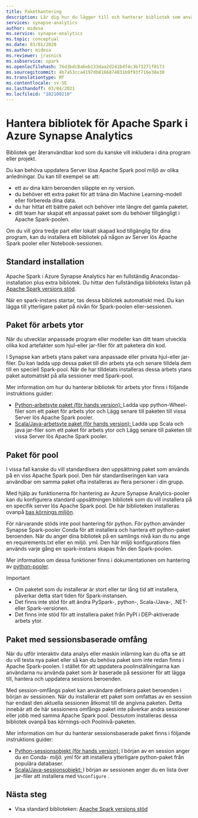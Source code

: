 ```yaml
---
title: Pakethantering
description: Lär dig hur du lägger till och hanterar bibliotek som används av Apache Spark i Azure Synapse Analytics.
services: synapse-analytics
author: midesa
ms.service: synapse-analytics
ms.topic: conceptual
ms.date: 03/01/2020
ms.author: midesa
ms.reviewer: jrasnick
ms.subservice: spark
ms.openlocfilehash: 76d3bdc8a6eb133daa2d241bdf4c3b73271f0173
ms.sourcegitcommit: 4b7a53cca4197db8166874831b9f93f716e38e30
ms.translationtype: MT
ms.contentlocale: sv-SE
ms.lasthandoff: 03/04/2021
ms.locfileid: "102100210"
---
```

# <a name="manage-libraries-for-apache-spark-in-azure-synapse-analytics"></a>Hantera bibliotek för Apache Spark i Azure Synapse Analytics
Bibliotek ger återanvändbar kod som du kanske vill inkludera i dina program eller projekt. 

Du kan behöva uppdatera Server lösa Apache Spark pool miljö av olika anledningar. Du kan till exempel se att:
- ett av dina kärn beroenden släppte en ny version.
- du behöver ett extra paket för att träna din Machine Learning-modell eller förbereda dina data.
- du har hittat ett bättre paket och behöver inte längre det gamla paketet.
- ditt team har skapat ett anpassat paket som du behöver tillgängligt i Apache Spark-poolen.

Om du vill göra tredje part eller lokalt skapad kod tillgänglig för dina program, kan du installera ett bibliotek på någon av Server lös Apache Spark pooler eller Notebook-sessionen.
  
## <a name="default-installation"></a>Standard installation
Apache Spark i Azure Synapse Analytics har en fullständig Anacondas-installation plus extra bibliotek. Du hittar den fullständiga biblioteks listan på [Apache Spark versions stöd](apache-spark-version-support.md). 

När en spark-instans startar, tas dessa bibliotek automatiskt med. Du kan lägga till ytterligare paket på nivån för Spark-poolen eller-sessionen.

## <a name="workspace-packages"></a>Paket för arbets ytor
När du utvecklar anpassade program eller modeller kan ditt team utveckla olika kod artefakter som hjul-eller jar-filer för att paketera din kod. 

I Synapse kan arbets ytans paket vara anpassade eller privata hjul-eller jar-filer. Du kan ladda upp dessa paket till din arbets yta och senare tilldela dem till en speciell Spark-pool. När de har tilldelats installeras dessa arbets ytans paket automatiskt på alla sessioner med Spark-pool.

Mer information om hur du hanterar bibliotek för arbets ytor finns i följande instruktions guider:
- [Python-arbetsyte paket (för hands version): ](./apache-spark-manage-python-packages.md#install-wheel-files) Ladda upp python-Wheel-filer som ett paket för arbets ytor och Lägg senare till paketen till vissa Server lös Apache Spark pooler.
- [Scala/Java-arbetsyte paket (för hands version): ](./apache-spark-manage-scala-packages.md#workspace-packages) Ladda upp Scala och java jar-filer som ett paket för arbets ytor och Lägg senare till paketen till vissa Server lös Apache Spark pooler.

## <a name="pool-packages"></a>Paket för pool
I vissa fall kanske du vill standardisera den uppsättning paket som används på en viss Apache Spark pool. Den här standardiseringen kan vara användbar om samma paket ofta installeras av flera personer i din grupp. 

Med hjälp av funktionerna för hantering av Azure Synapse Analytics-pooler kan du konfigurera standard uppsättningen bibliotek som du vill installera på en specifik server lös Apache Spark pool. De här biblioteken installeras ovanpå [bas körnings miljön](./apache-spark-version-support.md). 

För närvarande stöds inte pool hantering för python. För python använder Synapse Spark-pooler Conda för att installera och hantera ett python-paket beroenden. När du anger dina bibliotek på en samlings nivå kan du nu ange en requirements.txt eller en miljö. yml. Den här miljö konfigurations filen används varje gång en spark-instans skapas från den Spark-poolen. 

Mer information om dessa funktioner finns i dokumentationen om hantering av [python-pooler](./apache-spark-manage-python-packages.md#pool-libraries).

> [!IMPORTANT]
> - Om paketet som du installerar är stort eller tar lång tid att installera, påverkar detta start tiden för Spark-instansen.
> - Det finns inte stöd för att ändra PySpark-, python-, Scala-/Java-, .NET-eller Spark-versionen.
> - Det finns inte stöd för att installera paket från PyPI i DEP-aktiverade arbets ytor.

## <a name="session-scoped-packages"></a>Paket med sessionsbaserade omfång
När du utför interaktiv data analys eller maskin inlärning kan du ofta se att du vill testa nya paket eller så kan du behöva paket som inte redan finns i Apache Spark-poolen. I stället för att uppdatera poolinställningarna kan användarna nu använda paket som är baserade på sessioner för att lägga till, hantera och uppdatera sessions beroenden.

Med session-omfångs paket kan användare definiera paket beroenden i början av sessionen. När du installerar ett paket som omfattas av en session har endast den aktuella sessionen åtkomst till de angivna paketen. Detta innebär att de här sessionens omfångs paket inte påverkar andra sessioner eller jobb med samma Apache Spark pool. Dessutom installeras dessa bibliotek ovanpå bas körnings-och Poolnivå-paketen. 

Mer information om hur du hanterar sessionsbaserade paket finns i följande instruktions guider:
- [Python-sessionsobjekt (för hands version):](./apache-spark-manage-python-packages.md) I början av en session anger du en Conda- *miljö. yml* för att installera ytterligare python-paket från populära databaser. 
- [Scala/Java-sessionsobjekt: ](./apache-spark-manage-scala-packages.md) I början av sessionen anger du en lista över jar-filer att installera med ```%%configure``` .

## <a name="next-steps"></a>Nästa steg
- Visa standard biblioteken: [Apache Spark versions stöd](apache-spark-version-support.md)
